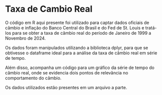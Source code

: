 # Taxa de Cambio Real

O código em R aqui presente foi utilizado para captar dados oficiais de câmbio e inflação do Banco Central do Brasil e do Fed de St. Louis e tratá-los para se obter a taxa de câmbio real do período de Janeiro de 1999 a Novembro de 2024. 

Os dados foram manipulados utilizando a biblioteca dplyr, para que se obtivesse o dataframe ideal para a análise da taxa de câmbio real em série de tempo.

Além disso, acompanha um código para um gráfico da série de tempo do câmbio real, onde se evidencia dois pontos de relevância no comportamento do câmbio.

Os dados utilizados estão presentes em um arquivo a parte.